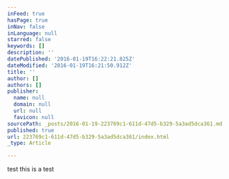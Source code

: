 ```yaml
---
inFeed: true
hasPage: true
inNav: false
inLanguage: null
starred: false
keywords: []
description: ''
datePublished: '2016-01-19T16:22:21.825Z'
dateModified: '2016-01-19T16:21:50.912Z'
title: ''
author: []
authors: []
publisher:
  name: null
  domain: null
  url: null
  favicon: null
sourcePath: _posts/2016-01-19-223769c1-611d-47d5-b329-5a3ad5dca361.md
published: true
url: 223769c1-611d-47d5-b329-5a3ad5dca361/index.html
_type: Article

---
```

test this is a test